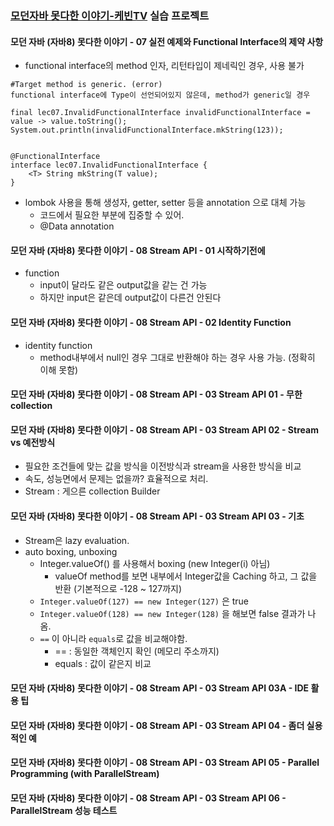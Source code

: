 ### [모던자바 못다한 이야기-케빈TV](https://goo.gl/3XjAVf) 실습 프로젝트

#### 모던 자바 (자바8) 못다한 이야기 - 07 실전 예제와 Functional Interface의 제약 사항
- functional interface의 method 인자, 리턴타입이 제네릭인 경우, 사용 불가

```
#Target method is generic. (error)
functional interface에 Type이 선언되어있지 않은데, method가 generic일 경우

final lec07.InvalidFunctionalInterface invalidFunctionalInterface = value -> value.toString();
System.out.println(invalidFunctionalInterface.mkString(123));


@FunctionalInterface
interface lec07.InvalidFunctionalInterface {
    <T> String mkString(T value);
}
```

- lombok 사용을 통해 생성자, getter, setter 등을 annotation 으로 대체 가능
    - 코드에서 필요한 부분에 집중할 수 있어.
    - @Data annotation
    
#### 모던 자바 (자바8) 못다한 이야기 - 08 Stream API - 01 시작하기전에

- function
    - input이 달라도 같은 output값을 같는 건 가능
    - 하지만 input은 같은데 output값이 다른건 안된다

#### 모던 자바 (자바8) 못다한 이야기 - 08 Stream API - 02 Identity Function

- identity function 
    - method내부에서 null인 경우 그대로 반환해야 하는 경우 사용 가능. (정확히 이해 못함)
    
#### 모던 자바 (자바8) 못다한 이야기 - 08 Stream API - 03 Stream API 01 - 무한 collection

#### 모던 자바 (자바8) 못다한 이야기 - 08 Stream API - 03 Stream API 02 - Stream vs 예전방식
- 필요한 조건들에 맞는 값을 방식을 이전방식과 stream을 사용한 방식을 비교
- 속도, 성능면에서 문제는 없을까? 효율적으로 처리.
- Stream : 게으른 collection Builder

#### 모던 자바 (자바8) 못다한 이야기 - 08 Stream API - 03 Stream API 03 - 기초
- Stream은 lazy evaluation.
- auto boxing, unboxing
    - Integer.valueOf() 를 사용해서 boxing  (new Integer(i) 아님)
        - valueOf method를 보면 내부에서 Integer값을 Caching 하고, 그 값을 반환 (기본적으로 -128 ~ 127까지)
    - `Integer.valueOf(127) == new Integer(127)` 은 true
    - `Integer.valueOf(128) == new Integer(128)` 을 해보면 false 결과가 나옴. 
    - `==` 이 아니라 `equals`로 값을 비교해야함.
        - == : 동일한 객체인지 확인 (메모리 주소까지)
        - equals : 값이 같은지 비교
        
#### 모던 자바 (자바8) 못다한 이야기 - 08 Stream API - 03 Stream API 03A - IDE 활용 팁

#### 모던 자바 (자바8) 못다한 이야기 - 08 Stream API - 03 Stream API 04 - 좀더 실용적인 예

#### 모던 자바 (자바8) 못다한 이야기 - 08 Stream API - 03 Stream API 05 - Parallel Programming (with ParallelStream)

#### 모던 자바 (자바8) 못다한 이야기 - 08 Stream API - 03 Stream API 06 - ParallelStream 성능 테스트
